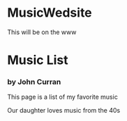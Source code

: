 # MusicWedsite
This will be on the www

<html>

<body>
  <h1>Music List</h1>
  <h3> by John Curran</h3>
  <p>This page is a list of my favorite music</p>
  <p> Our daughter loves music from the 40s</p>
</body>

</html>
